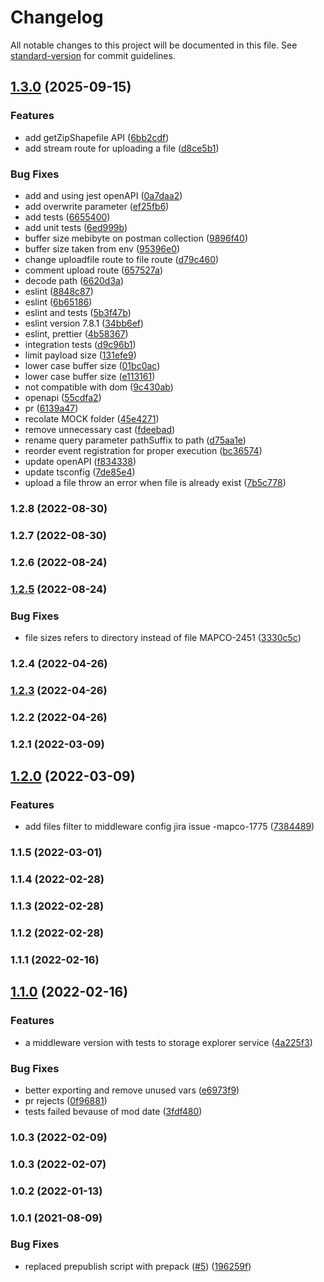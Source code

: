 # Changelog

All notable changes to this project will be documented in this file. See [standard-version](https://github.com/conventional-changelog/standard-version) for commit guidelines.

## [1.3.0](https://github.com/MapColonies/storage-explorer-middleware/compare/v1.2.8...v1.3.0) (2025-09-15)


### Features

* add getZipShapefile API ([6bb2cdf](https://github.com/MapColonies/storage-explorer-middleware/commit/6bb2cdfcaf914fef48bfbc1751a81fab4d99a518))
* add stream route for uploading a file ([d8ce5b1](https://github.com/MapColonies/storage-explorer-middleware/commit/d8ce5b144af40507e11b3f0f000be914a78af10c))


### Bug Fixes

* add and using jest openAPI ([0a7daa2](https://github.com/MapColonies/storage-explorer-middleware/commit/0a7daa21d9890ab16e1cbd2db23ff4f36845c5f8))
* add overwrite parameter ([ef25fb6](https://github.com/MapColonies/storage-explorer-middleware/commit/ef25fb6e263d3c9224d6d184e2f7cb51b2b2d6bb))
* add tests ([6655400](https://github.com/MapColonies/storage-explorer-middleware/commit/66554006f9f787d0a5640f9b3c3d9cd079c3c366))
* add unit tests ([6ed999b](https://github.com/MapColonies/storage-explorer-middleware/commit/6ed999b27f42c0decbf2b6eb405acbcb96033d33))
* buffer size mebibyte on postman collection ([9896f40](https://github.com/MapColonies/storage-explorer-middleware/commit/9896f4012838e70cc1e841cec8383e95301053d3))
* buffer size taken from env ([95396e0](https://github.com/MapColonies/storage-explorer-middleware/commit/95396e0e3ca02e3f97474ad0aefa0596a930eac9))
* change uploadfile route to file route ([d79c460](https://github.com/MapColonies/storage-explorer-middleware/commit/d79c4607bf1b1d0e3cfb6589381e91c2849e6787))
* comment upload route ([657527a](https://github.com/MapColonies/storage-explorer-middleware/commit/657527aa1975ba9ff35146c277b10587ca6c5d84))
* decode path ([6620d3a](https://github.com/MapColonies/storage-explorer-middleware/commit/6620d3a743dc491770e579a797aa2bf3f92cfd64))
* eslint ([8848c87](https://github.com/MapColonies/storage-explorer-middleware/commit/8848c879a0adeb583cba0392a8b9046569c8086e))
* eslint ([6b65186](https://github.com/MapColonies/storage-explorer-middleware/commit/6b651866feab20bb52c2eaf1f4fc066ee858c441))
* eslint and tests ([5b3f47b](https://github.com/MapColonies/storage-explorer-middleware/commit/5b3f47b20a04377fea299ce1a7a1c494f0823487))
* eslint version 7.8.1 ([34bb6ef](https://github.com/MapColonies/storage-explorer-middleware/commit/34bb6ef7875b333fcdd8385a7f05bbc89d780ee0))
* eslint, prettier ([4b58367](https://github.com/MapColonies/storage-explorer-middleware/commit/4b58367476ecc138dd039280375e04f187aa6fd5))
* integration tests ([d9c96b1](https://github.com/MapColonies/storage-explorer-middleware/commit/d9c96b1d394b587392bbbd1c515b4de3a7b954d0))
* limit payload size ([131efe9](https://github.com/MapColonies/storage-explorer-middleware/commit/131efe906c24a7fd47581cb8495b038b3a2e5bee))
* lower case buffer size ([01bc0ac](https://github.com/MapColonies/storage-explorer-middleware/commit/01bc0ac0b9c6ab716cb6d009a060005bcee14b84))
* lower case buffer size ([e113161](https://github.com/MapColonies/storage-explorer-middleware/commit/e1131616d166ed076f90290122a1115f8da33486))
* not compatible with dom ([9c430ab](https://github.com/MapColonies/storage-explorer-middleware/commit/9c430ab8ad34cca470e96a74ae49486d481d5e02))
* openapi ([55cdfa2](https://github.com/MapColonies/storage-explorer-middleware/commit/55cdfa2be793dbf2ddb4c1402b947290a308e5c2))
* pr ([6139a47](https://github.com/MapColonies/storage-explorer-middleware/commit/6139a475c2e8d8a4741a77ffee9ec7003ac02a8c))
* recolate MOCK folder ([45e4271](https://github.com/MapColonies/storage-explorer-middleware/commit/45e42716d5ccb2fe9ec8419fd74854dbcd1f6046))
* remove unnecessary cast ([fdeebad](https://github.com/MapColonies/storage-explorer-middleware/commit/fdeebad07542b6d2fedb47a4750fe2ea5a9f7890))
* rename query parameter pathSuffix to path ([d75aa1e](https://github.com/MapColonies/storage-explorer-middleware/commit/d75aa1e6ef300cfb89ef4f0cd8ca12f673290345))
* reorder event registration for proper execution ([bc36574](https://github.com/MapColonies/storage-explorer-middleware/commit/bc365743eabf36d43895f8240416024d88278600))
* update openAPI ([f834338](https://github.com/MapColonies/storage-explorer-middleware/commit/f83433807dac2a83033d862f1aaa1b169683cc12))
* update tsconfig ([7de85e4](https://github.com/MapColonies/storage-explorer-middleware/commit/7de85e4dc00e5f4943bb548d091f1788fa7f0cf2))
* upload a file throw an error when file is already exist ([7b5c778](https://github.com/MapColonies/storage-explorer-middleware/commit/7b5c778ea92ad09cf05d0c010aa7c816273f6b53))

### 1.2.8 (2022-08-30)

### 1.2.7 (2022-08-30)

### 1.2.6 (2022-08-24)

### [1.2.5](https://github.com/MapColonies/storage-explorer-middleware/compare/v1.2.4...v1.2.5) (2022-08-24)


### Bug Fixes

* file sizes refers to directory instead of file MAPCO-2451 ([3330c5c](https://github.com/MapColonies/storage-explorer-middleware/commit/3330c5c8074d77709c7cc3f9b4bb93af1e2ee2b2))

### 1.2.4 (2022-04-26)

### [1.2.3](https://github.com/MapColonies/storage-explorer-middleware/compare/v1.2.2...v1.2.3) (2022-04-26)

### 1.2.2 (2022-04-26)

### 1.2.1 (2022-03-09)

## [1.2.0](https://github.com/MapColonies/storage-explorer-middleware/compare/v1.1.4...v1.2.0) (2022-03-09)


### Features

* add files filter to middleware config jira issue -mapco-1775 ([7384489](https://github.com/MapColonies/storage-explorer-middleware/commit/7384489a778aecb39e0a8317f4c511f8a2d9574a))

### 1.1.5 (2022-03-01)

### 1.1.4 (2022-02-28)

### 1.1.3 (2022-02-28)

### 1.1.2 (2022-02-28)

### 1.1.1 (2022-02-16)

## [1.1.0](https://github.com/MapColonies/storage-explorer-middleware/compare/v1.0.3...v1.1.0) (2022-02-16)


### Features

* a middleware version with tests to storage explorer service ([4a225f3](https://github.com/MapColonies/storage-explorer-middleware/commit/4a225f3fc6fdea93edf9d56766f3a1606d7e982c))


### Bug Fixes

* better exporting and remove unused vars ([e6973f9](https://github.com/MapColonies/storage-explorer-middleware/commit/e6973f9d9a0327aecff74d1cb87160d87ad3e99d))
* pr rejects ([0f96881](https://github.com/MapColonies/storage-explorer-middleware/commit/0f968810f537d7223eee1d6025c3eaf7f0d23d23))
* tests failed bevause of mod date ([3fdf480](https://github.com/MapColonies/storage-explorer-middleware/commit/3fdf4809151838ace8d5cfdfc0d93a3b89e8599c))

### 1.0.3 (2022-02-09)

### 1.0.3 (2022-02-07)

### 1.0.2 (2022-01-13)

### 1.0.1 (2021-08-09)


### Bug Fixes

* replaced prepublish script with prepack ([#5](https://github.com/MapColonies/ts-npm-package-boilerplate/issues/5)) ([196259f](https://github.com/MapColonies/ts-npm-package-boilerplate/commit/196259f77cca41c45a9723c04da0d83b7555145b))
